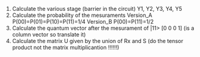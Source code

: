 1. Calculate the various stage (barrier in the circuit) Y1, Y2, Y3, Y4, Y5
2. Calculate the probability of the mesuraments 
    Version_A P(00)=P(01)=P(10)=P(11)=1/4
    Version_B P(00)=P(11)=1/2
3. Calculate the quantum vector after the mesurament of |11>
    [0 0 0 1] (is a column vector so translate it)
4. Calculate the matrix U given by the union of Rx and S (do the tensor product not the matrix multiplicantion !!!!!!)